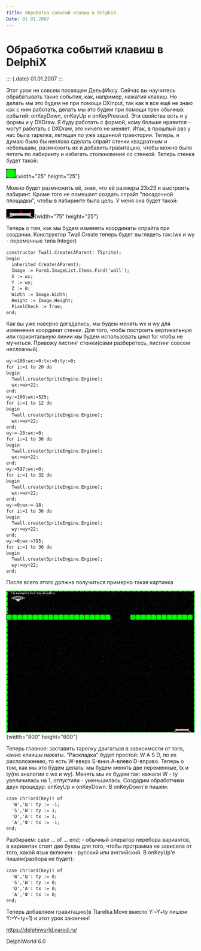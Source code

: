 ```yaml
---
Title: Обработка событий клавиш в DelphiX
Date: 01.01.2007
---
```



Обработка событий клавиш в DelphiX
==================================

::: {.date}
01.01.2007
:::

Этот урок не совсем посвящен ДельфИксу. Сейчас вы научитесь обрабатывать
такие события, как, например, нажатия клавиш. Но делать мы это будем не
при помощи DXInput, так как я все ещё не знаю как с ним работать, делать
мы это будем при помощи трех обычных событий: onKeyDown, onKeyUp и
onKeyPreesed. Эти свойства есть и у формы и у DXDraw. Я буду работать с
формой, кому больше нравится - могут работать с DXDraw, это ничего не
меняет. Итак, в прошлый раз у нас была тарелка, летящая по уже заданной
траектории. Теперь, я думаю было бы неплохо сделать спрайт стенки
квадратным и небольшим, размножить их и добавить гравитацию, чтобы можно
было летать по лабиринту и избегать столкновения со стенкой. Теперь
стенка будет такой:

![clip0025](/pic/clip0025.png){width="25" height="25"}

Можно будет размножить её, зная, что её размеры 23х23 и выстроить
лабиринт. Кроме того не помешает создать спрайт \"посадочной площадки\",
чтобы в лабиринте была цель. У меня она будет такой:

![clip0026](/pic/clip0026.png){width="75" height="25"}

Теперь о том, как мы будем изменять координаты спрайта при создании.
Конструктор Twall.Create теперь будет выглядеть так:(wx и wy -
переменные типа Integer)

    constructor Twall.Create(AParent: TSprite);
    begin
      inherited Create(AParent);
      Image := Form1.ImageList.Items.Find('wall');
      X := wx;
      Y := wy;
      Z := 0;
      Width := Image.Width;
      Height := Image.Height;
      PixelCheck := True;
    end;

Как вы уже наверно догадались, мы будем менять wx и wy для изменения
координат стенки. Для того, чтобы построить вертикальную или
горизнтальную линии мы будем использовать цикл for чтобы не мучиться.
Привожу листинг стенки(сами разберетесь, листинг совсем несложный).

    wy:=100;wx:=0;tx:=0;ty:=0;
    for i:=1 to 20 do
    begin
      Twall.create(SpriteEngine.Engine);
      wx:=wx+22;
    end;
    wy:=100;wx:=525;
    for i:=1 to 12 do
    begin
      Twall.create(SpriteEngine.Engine);
      wx:=wx+22;
    end;
    wy:=-20;wx:=0;
    for i:=1 to 36 do
    begin
      Twall.create(SpriteEngine.Engine);
      wx:=wx+22;
    end;
    wy:=597;wx:=0;
    for i:=1 to 32 do
    begin
      Twall.create(SpriteEngine.Engine);
      wx:=wx+22;
    end;
    wy:=0;wx:=-18;
    for i:=1 to 36 do
    begin
      Twall.create(SpriteEngine.Engine);
      wy:=wy+22;
    end;
    wy:=0;wx:=795;
    for i:=1 to 36 do
    begin
      Twall.create(SpriteEngine.Engine);
      wy:=wy+22;
    end;

После всего этого должна получиться примерно такая картинка

![clip0027](/pic/clip0027.png){width="800" height="600"}

Теперь главное: заставить тарелку двигаться в зависимости от того, какие
клаишы нажаты. \"Раскладка\" будет простой: W A S D, по их расположению,
то есть W-вверх S-вниз А-влево D-вправо. Теперь о том, как мы это будем
делать: мы будем менять две переменные, tx и ty(по аналогии с wx и wy).
Менять мы их будем так: нажали W - ty увеличилась на 1, отпустили -
уменьшилась. Создадим обработчики двух процедур: onKeyUp и onKeyDown. В
onKeyDown\'е пишем:

    case chr(ord(Key)) of
      'W','Ц': ty := -1;
      'S','Ы': ty := 1;
      'D','А': tx := 1;
      'A','Ф': tx := -1;
    end;

Разбираем: case \... of \... end; - обычный оператор перебора вариантов,
в вариантах стоят две буквы для того, чтобы программа не зависела от
того, какой язык включен - русский или английский. В onKeyUp\'е
пишем(разбора не будет):

    case chr(ord(Key)) of
      'W','Ц': ty := 0;
      'S','Ы': ty := 0;
      'D','А': tx := 0;
      'A','Ф': tx := 0;
    end;

Теперь добавляем гравитацию(в Ttarelka.Move вместо Y:=Y+ty пишем
Y:=Y+ty+1) и этот урок закончен!

<https://delphiworld.narod.ru/>

DelphiWorld 6.0
